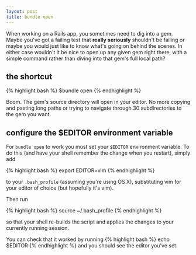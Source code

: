 ```yaml
---
layout: post
title: bundle open
---
```


When working on a Rails app, you sometimes need to dig into a gem. Maybe you've got a failing test that __really seriously__ shouldn't be failing or maybe you would just like to know what's going on behind the scenes. In either case wouldn't it be nice to open up any given gem right there, with a simple command rather than diving into that gem's full local path?

## the shortcut

{% highlight bash %}
$bundle open <gem-name>
{% endhighlight %}

Boom. The gem's source directory will open in your editor. No more copying and pasting long paths or trying to navigate through 30 subdirectories to the gem you want.

## configure the $EDITOR environment variable

For `bundle open` to work you must set your `$EDITOR` environment variable. To do this (and have your shell remember the change when you restart), simply add

{% highlight bash %}
export EDITOR=vim
{% endhighlight %}

to your `.bash_profile` (assuming you're using OS X), substituting vim for your editor of choice (but hopefully it's vim).

Then run

{% highlight bash %}
source ~/.bash_profile
{% endhighlight %}

so that your shell re-builds the script and applies the changes to your currently running session.

You can check that it worked by running
{% highlight bash %}
echo $EDITOR
{% endhighlight %}
and you should see the editor you've set.
